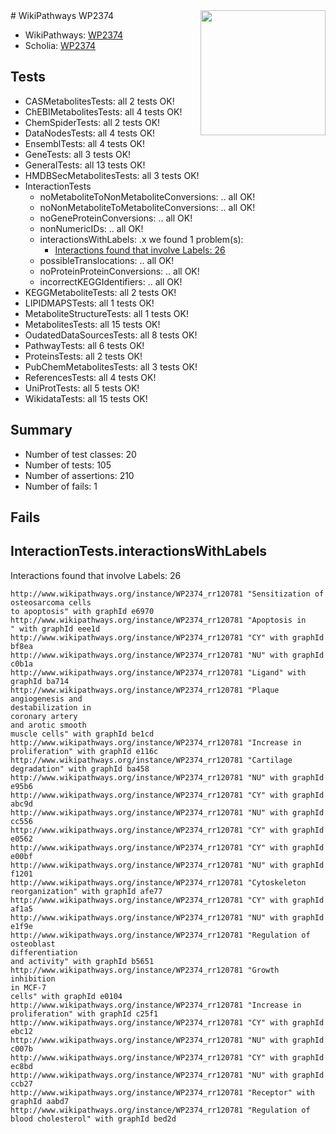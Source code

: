 <img style="float: right; width: 200px" src="https://upload.wikimedia.org/wikipedia/commons/thumb/8/83/Wplogo_with_text_500.png/640px-Wplogo_with_text_500.png" />
# WikiPathways WP2374

* WikiPathways: [WP2374](https://new.wikipathways.org/pathways/WP2374)
* Scholia: [WP2374](https://scholia.toolforge.org/wikipathways/WP2374)
## Tests
* CASMetabolitesTests: all 2 tests OK!
* ChEBIMetabolitesTests: all 4 tests OK!
* ChemSpiderTests: all 2 tests OK!
* DataNodesTests: all 4 tests OK!
* EnsemblTests: all 4 tests OK!
* GeneTests: all 3 tests OK!
* GeneralTests: all 13 tests OK!
* HMDBSecMetabolitesTests: all 3 tests OK!
* InteractionTests
    * noMetaboliteToNonMetaboliteConversions: .. all OK!
    * noNonMetaboliteToMetaboliteConversions: .. all OK!
    * noGeneProteinConversions: .. all OK!
    * nonNumericIDs: .. all OK!
    * interactionsWithLabels: .x we found 1 problem(s):
        * [Interactions found that involve Labels: 26](#fe97a8dd)
    * possibleTranslocations: .. all OK!
    * noProteinProteinConversions: .. all OK!
    * incorrectKEGGIdentifiers: .. all OK!
* KEGGMetaboliteTests: all 2 tests OK!
* LIPIDMAPSTests: all 1 tests OK!
* MetaboliteStructureTests: all 1 tests OK!
* MetabolitesTests: all 15 tests OK!
* OudatedDataSourcesTests: all 8 tests OK!
* PathwayTests: all 6 tests OK!
* ProteinsTests: all 2 tests OK!
* PubChemMetabolitesTests: all 3 tests OK!
* ReferencesTests: all 4 tests OK!
* UniProtTests: all 5 tests OK!
* WikidataTests: all 15 tests OK!


## Summary

* Number of test classes: 20
* Number of tests: 105
* Number of assertions: 210
* Number of fails: 1

## Fails

<a name="fe97a8dd" />

## InteractionTests.interactionsWithLabels

Interactions found that involve Labels: 26
```
http://www.wikipathways.org/instance/WP2374_rr120781 "Sensitization of 
osteosarcoma cells
to apoptosis" with graphId e6970
http://www.wikipathways.org/instance/WP2374_rr120781 "Apoptosis in 
" with graphId eee1d
http://www.wikipathways.org/instance/WP2374_rr120781 "CY" with graphId bf8ea
http://www.wikipathways.org/instance/WP2374_rr120781 "NU" with graphId c0b1a
http://www.wikipathways.org/instance/WP2374_rr120781 "Ligand" with graphId ba714
http://www.wikipathways.org/instance/WP2374_rr120781 "Plaque
angiogenesis and 
destabilization in
coronary artery
and arotic smooth
muscle cells" with graphId be1cd
http://www.wikipathways.org/instance/WP2374_rr120781 "Increase in 
proliferation" with graphId e116c
http://www.wikipathways.org/instance/WP2374_rr120781 "Cartilage
degradation" with graphId ba458
http://www.wikipathways.org/instance/WP2374_rr120781 "NU" with graphId e95b6
http://www.wikipathways.org/instance/WP2374_rr120781 "CY" with graphId abc9d
http://www.wikipathways.org/instance/WP2374_rr120781 "NU" with graphId cc556
http://www.wikipathways.org/instance/WP2374_rr120781 "CY" with graphId e0562
http://www.wikipathways.org/instance/WP2374_rr120781 "CY" with graphId e00bf
http://www.wikipathways.org/instance/WP2374_rr120781 "NU" with graphId f1201
http://www.wikipathways.org/instance/WP2374_rr120781 "Cytoskeleton
reorganization" with graphId afe77
http://www.wikipathways.org/instance/WP2374_rr120781 "CY" with graphId af1a5
http://www.wikipathways.org/instance/WP2374_rr120781 "NU" with graphId e1f9e
http://www.wikipathways.org/instance/WP2374_rr120781 "Regulation of 
osteoblast
differentiation
and activity" with graphId b5651
http://www.wikipathways.org/instance/WP2374_rr120781 "Growth
inhibition
in MCF-7
cells" with graphId e0104
http://www.wikipathways.org/instance/WP2374_rr120781 "Increase in 
proliferation" with graphId c25f1
http://www.wikipathways.org/instance/WP2374_rr120781 "CY" with graphId ebc12
http://www.wikipathways.org/instance/WP2374_rr120781 "NU" with graphId c007b
http://www.wikipathways.org/instance/WP2374_rr120781 "CY" with graphId ec8bd
http://www.wikipathways.org/instance/WP2374_rr120781 "NU" with graphId ccb27
http://www.wikipathways.org/instance/WP2374_rr120781 "Receptor" with graphId aabd7
http://www.wikipathways.org/instance/WP2374_rr120781 "Regulation of
blood cholesterol" with graphId bed2d
```

